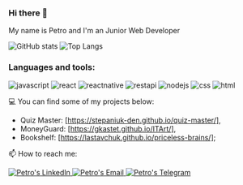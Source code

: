 ### Hi there 👋
My name is Petro and I'm an Junior Web Developer  

![GitHub stats](https://github-readme-stats.vercel.app/api?username=pttkachuk&show_icons=true&hide_title=true&count_private=true&include_all_commits=true&count_private=true&theme=gotham)
![Top Langs](https://github-readme-stats.vercel.app/api/top-langs/?username=pttkachuk&layout=compact&theme=gotham&custom_title=Statistics) 

### Languages and tools:
![javascript](https://img.shields.io/badge/javascript-yellow?style=for-the-badge&logo=javascript&logoColor=white)
![react](https://img.shields.io/badge/react-blue?style=for-the-badge&logo=react&logoColor=white)
![reactnative](https://img.shields.io/badge/reactnative-admiral?style=for-the-badge&logo=reactnative&logoColor=white)
![restapi](https://img.shields.io/badge/restapi-grey?style=for-the-badge&logo=restapi&logoColor=white)
![nodejs](https://img.shields.io/badge/nodejs-green?style=for-the-badge&logo=nodejs&logoColor=white)
![css](https://img.shields.io/badge/css-blue?style=for-the-badge&logo=css&logoColor=white)
![html](https://img.shields.io/badge/html-red?style=for-the-badge&logo=html&logoColor=white)

💻 You can find some of my projects below:
- Quiz Master: [https://stepaniuk-den.github.io/quiz-master/],
- MoneyGuard: [https://gkastet.github.io/ITArt/],
- Bookshelf: [https://lastavchuk.github.io/priceless-brains/];

📫 How to reach me:

<a href="https://www.linkedin.com/in/petro-tkachuk/">
  <img alt="Petro's LinkedIn" src="https://img.shields.io/badge/linkedin-blue?style=for-the-badge&logo=linkedin&logoColor=white"/>
</a>

<a href="mailto:petrotkachuk6@gmail.com">
  <img alt="Petro's Email" src="https://img.shields.io/badge/email-red?style=for-the-badge&logo=gmail&logoColor=white"/>
</a>

<a href="https://t.me/pttkachuk">
  <img alt="Petro's Telegram" src="https://img.shields.io/badge/Telegram-blue?style=for-the-badge&logo=telegram&logoColor=white"/>
</a>



<!---
pttkachuk/pttkachuk is a ✨ special ✨ repository because its `README.md` (this file) appears on your GitHub profile.
You can click the Preview link to take a look at your changes.
--->
